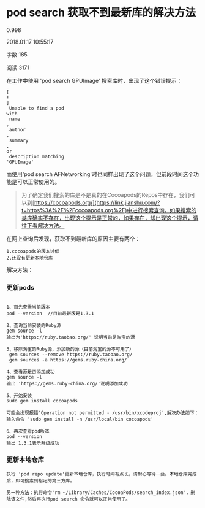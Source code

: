 # pod search 获取不到最新库的解决方法

0.998

2018.01.17 10:55:17

字数 185

阅读 3171

在工作中使用 'pod search GPUImage' 搜索库时，出现了这个错误提示：

```
[
!
]
 Unable to find a pod 
with
 name
,
 author
,
 summary
,
or
 description matching 
'GPUImage'
```

而使用'pod search AFNetworking'时也同样出现了这个问题，但前段时间这个功能是可以正常使用的。  


> 为了确定我们搜索的库是不是真的在Cocoapods的Repos中存在，我们可以到[https://cocoapods.org/](https://link.jianshu.com/?t=https%3A%2F%2Fcocoapods.org%2F)中进行搜索查询。如果搜索的类库确实不存在，出现这个提示是正常的，如果存在，却出现这个提示，请往下看解决方法。

在网上查询后发现，获取不到最新库的原因主要有两个：

```
1.cocoapods的版本过低
2.还没有更新本地仓库

```

解决方法：

### 更新pods

```

1、首先查看当前版本
pod --version  //目前最新版是1.3.1

2、查询当前安装的Ruby源
gem source -l
输出为'https://ruby.taobao.org/' 说明当前是淘宝的源

3、移除淘宝的Ruby源，添加新的源（目前淘宝的源不可用了）
 gem sources --remove https://ruby.taobao.org/
 gem sources -a https://gems.ruby-china.org/

4、查看源是否添加成功
gem source -l
输出 'https://gems.ruby-china.org/'说明添加成功

5、开始安装
sudo gem install cocoapods

可能会出现报错'Operation not permitted - /usr/bin/xcodeproj',解决办法如下：
输入命令 'sudo gem install -n /usr/local/bin cocoapods'

6、再次查看pod版本
pod --version
输出 1.3.1表示升级成功

```

### 更新本地仓库

```
执行 'pod repo update'更新本地仓库，执行时间有点长，请耐心等待一会。本地仓库完成后，即可搜索到指定的第三方库。

另一种方法：执行命令'rm ~/Library/Caches/CocoaPods/search_index.json'，删除该文件,然后再执行pod search 命令就可以正常使用了。

```

  


